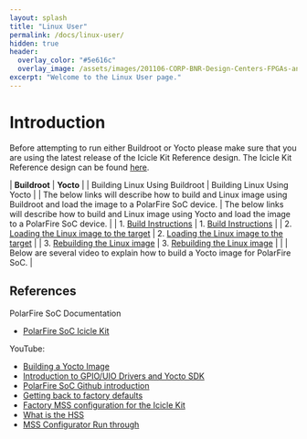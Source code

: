 ```yaml
---
layout: splash
title: "Linux User"
permalink: /docs/linux-user/
hidden: true
header:
  overlay_color: "#5e616c"
  overlay_image: /assets/images/201106-CORP-BNR-Design-Centers-FPGAs-and-plds-Banner-2880x280.jpg
excerpt: "Welcome to the Linux User page."
---
```


# Introduction 
Before attempting to run either Buildroot or Yocto please make sure that you are using the latest release of the Icicle Kit Reference design. The Icicle Kit Reference design can be found [here](https://github.com/polarfire-soc/icicle-kit-reference-design/releases).

| **Buildroot**  | **Yocto** |
| Building Linux Using Buildroot | Building Linux Using Yocto |
| The below links will describe how to build and Linux image using Buildroot and load the image to a PolarFire SoC device. | The below links will describe how to build and Linux image using Yocto and load the image to a PolarFire SoC device. |
| 1. [Build Instructions](https://github.com/polarfire-soc/polarfire-soc-buildroot-sdk#build-instructions) | 1. [Build Instructions](https://github.com/polarfire-soc/meta-polarfire-soc-yocto-bsp#build-instructions) |
| 2. [Loading the Linux image to the target](https://github.com/polarfire-soc/polarfire-soc-buildroot-sdk#loading-the-image-onto-the-target) | 2. [Loading the Linux image to the target](https://github.com/polarfire-soc/meta-polarfire-soc-yocto-bsp#copy-the-created-disk-image-to-flash-device-usb-mmc-flashsdusd) | 
| 3. [Rebuilding the Linux image](https://github.com/polarfire-soc/polarfire-soc-buildroot-sdk#rebuilding-the-linux-image) | 3. [Rebuilding the Linux image]() |
| | Below are several video to explain how to build a Yocto image for PolarFire SoC.  |

## References
PolarFire SoC Documentation 
* [PolarFire SoC Icicle Kit](https://github.com/polarfire-soc/polarfire-soc-documentation/tree/master/boards/mpfs-icicle-kit-es)

YouTube:
* [Building a Yocto Image](https://www.youtube.com/watch?v=CweRIou2yxk&list=PL9B4edd-p2agS6QkXUZjAvjlPiyAO5RP0)
* [Introduction to GPIO/UIO Drivers and Yocto SDK](https://www.youtube.com/watch?v=VT5oON9JLSI&list=PL9B4edd-p2aiesb5K9TKQpoyGJlPAmq8x)
* [PolarFire SoC Github introduction](https://www.youtube.com/watch?v=-e_OniBC5nU&list=PL9B4edd-p2ajvXj0ZflizZI4zgm3Jev_O&index=4)
* [Getting back to factory defaults](https://www.youtube.com/watch?v=dL3u6pYWFvQ&list=PL9B4edd-p2ajvXj0ZflizZI4zgm3Jev_O&index=5)
* [Factory MSS configuration for the Icicle Kit]( https://www.youtube.com/watch?v=mXp5cNg4qbY&list=PL9B4edd-p2ajvXj0ZflizZI4zgm3Jev_O&index=6)
* [What is the HSS](https://www.youtube.com/watch?v=UKGVAl3BOog&list=PL9B4edd-p2ajvXj0ZflizZI4zgm3Jev_O&index=8)
* [MSS Configurator Run through](https://www.youtube.com/watch?v=WrkmaJingRg&list=PL9B4edd-p2ajvXj0ZflizZI4zgm3Jev_O&index=7)





 
